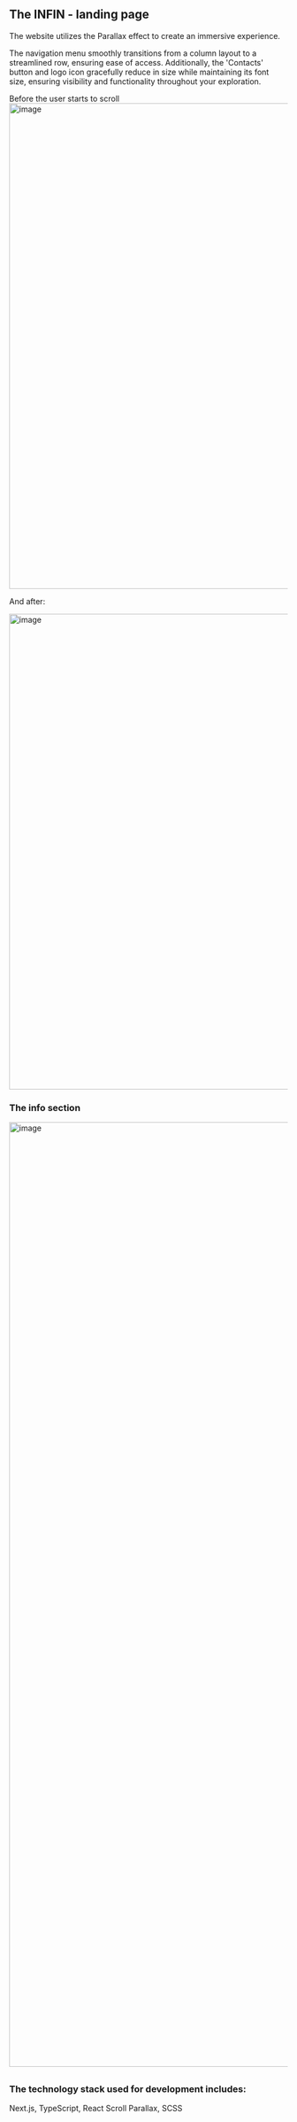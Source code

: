 
## The INFIN - landing page

The website utilizes the Parallax effect to create an immersive experience. 

The navigation menu smoothly transitions from a column layout to a streamlined row, ensuring ease of access. Additionally, the 'Contacts' button and logo icon gracefully reduce in size while maintaining its font size, ensuring visibility and functionality throughout your exploration.

Before the user starts to scroll
<img width="877" alt="image" src="https://github.com/OlenaPosternak/theinfin/assets/101277404/756ed509-4d80-4a38-b014-4096c5d86890">

And after:

<img width="859" alt="image" src="https://github.com/OlenaPosternak/theinfin/assets/101277404/eceeefbf-2775-49a3-8106-408e78a70a99">

### The info section 
<img width="1706" alt="image" src="https://github.com/OlenaPosternak/theinfin/assets/101277404/59d81016-ef3a-459e-bd31-65f3b7cb7922">

##
### The technology stack used for development includes:

Next.js, TypeScript, React Scroll Parallax, SCSS 



